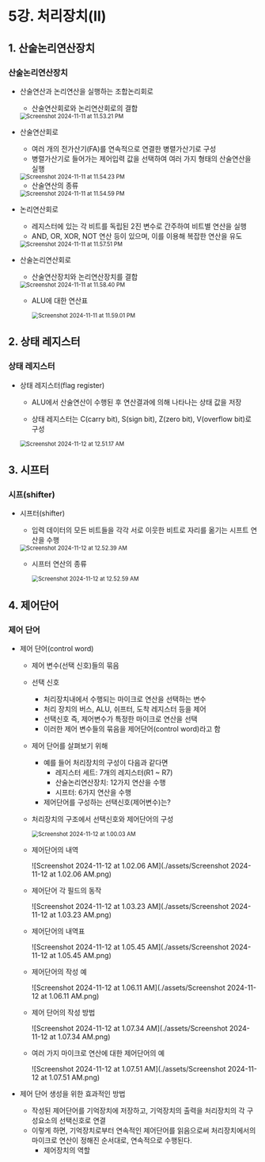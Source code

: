 # 5강. 처리장치(II)

## 1. 산술논리연산장치

### 산술논리연산장치

- 산술연산과 논리연산을 실행하는 조합논리회로

  - 산술연산회로와 논리연산회로의 결합

  <img src="./assets/Screenshot 2024-11-11 at 11.53.21 PM.png" alt="Screenshot 2024-11-11 at 11.53.21 PM" style="zoom:80%;" />

- 산술연산회로

  - 여러 개의 전가산기(FA)를 연속적으로 연결한 병렬가산기로 구성
  - 병렬가산기로 들어가는 제어입력 값을 선택하여 여러 가지 형태의 산술연산을 실행

  <img src="./assets/Screenshot 2024-11-11 at 11.54.23 PM.png" alt="Screenshot 2024-11-11 at 11.54.23 PM" style="zoom:80%;" />

  -  산술연산의 종류

    <img src="./assets/Screenshot 2024-11-11 at 11.54.59 PM.png" alt="Screenshot 2024-11-11 at 11.54.59 PM" style="zoom:80%;" />

- 논리연산회로

  - 레지스터에 있는 각 비트를 독립된 2진 변수로 간주하여 비트별 연산을 실행
  - AND, OR, XOR, NOT 연산 등이 있으며, 이를 이용해 복잡한 연산을 유도

  <img src="./assets/Screenshot 2024-11-11 at 11.57.51 PM.png" alt="Screenshot 2024-11-11 at 11.57.51 PM" style="zoom:80%;" />

- 산술논리연산회로

  - 산술연산장치와 논리연산장치를 결합

  <img src="./assets/Screenshot 2024-11-11 at 11.58.40 PM.png" alt="Screenshot 2024-11-11 at 11.58.40 PM" style="zoom:80%;" />

  - ALU에 대한 연산표

    <img src="./assets/Screenshot 2024-11-11 at 11.59.01 PM.png" alt="Screenshot 2024-11-11 at 11.59.01 PM" style="zoom:80%;" />



## 2. 상태 레지스터

### 상태 레지스터

- 상태 레지스터(flag register)

  -  ALU에서 산술연산이 수행된 후 연산결과에 의해 나타나는 상태 값을 저장

    - 상태 레지스터는 C(carry bit), S(sign bit), Z(zero bit), V(overflow bit)로 구성

    <img src="./assets/Screenshot 2024-11-12 at 12.51.17 AM.png" alt="Screenshot 2024-11-12 at 12.51.17 AM" style="zoom:80%;" />



## 3. 시프터

### 시프(shifter)

- 시프터(shifter)

  - 입력 데이터의 모든 비트들을 각각 서로 이웃한 비트로 자리를 옮기는 시프트 연산을 수행

  <img src="./assets/Screenshot 2024-11-12 at 12.52.39 AM.png" alt="Screenshot 2024-11-12 at 12.52.39 AM" style="zoom:80%;" />

  - 시프터 연산의 종류

    <img src="./assets/Screenshot 2024-11-12 at 12.52.59 AM.png" alt="Screenshot 2024-11-12 at 12.52.59 AM" style="zoom:80%;" />



## 4. 제어단어

### 제어 단어

- 제어 단어(control word)

  - 제어 변수(선택 신호)들의 묶음

  - 선택 신호

    - 처리장치내에서 수행되는 마이크로 연산을 선택하는 변수
    - 처리 장치의 버스, ALU, 쉬프터, 도착 레지스터 등을 제어
    - 선택신호 즉, 제어변수가 특정한 마이크로 연산을 선택
    - 이러한 제어 변수들의 묶음을 제어단어(control word)라고 함

  - 제어 단어를 살펴보기 위해

    - 예를 들어 처리장치의 구성이 다음과 같다면
      - 레지스터 세트: 7개의 레지스터(R1 ~ R7)
      - 산술논리연산장치: 12가지 연산을 수행
      - 시프터: 6가지 연산을 수행
    - 제어단어를 구성하는 선택신호(제어변수)는?

  - 처리장치의 구조에서 선택신호와 제어단어의 구성

    <img src="./assets/Screenshot 2024-11-12 at 1.00.03 AM.png" alt="Screenshot 2024-11-12 at 1.00.03 AM" style="zoom:80%;" />

  - 제어단어의 내역

    ![Screenshot 2024-11-12 at 1.02.06 AM](./assets/Screenshot 2024-11-12 at 1.02.06 AM.png)

  - 제어단어 각 필드의 동작

    ![Screenshot 2024-11-12 at 1.03.23 AM](./assets/Screenshot 2024-11-12 at 1.03.23 AM.png)

  - 제어단어의 내역표

    ![Screenshot 2024-11-12 at 1.05.45 AM](./assets/Screenshot 2024-11-12 at 1.05.45 AM.png)

  - 제어단어의 작성 예

    ![Screenshot 2024-11-12 at 1.06.11 AM](./assets/Screenshot 2024-11-12 at 1.06.11 AM.png)

  - 제어 단어의 작성 방법

    ![Screenshot 2024-11-12 at 1.07.34 AM](./assets/Screenshot 2024-11-12 at 1.07.34 AM.png)

  - 여러 가지 마이크로 연산에 대한 제어단어의 예

    ![Screenshot 2024-11-12 at 1.07.51 AM](./assets/Screenshot 2024-11-12 at 1.07.51 AM.png)

- 제어 단어 생성을 위한 효과적인 방법

  - 작성된 제어단어를 기억장치에 저장하고, 기억장치의 출력을 처리장치의 각 구성요소의 선택신호로 연결
  - 이렇게 하면, 기억장치로부터 연속적인 제어단어를 읽음으로써 처리장치에서의 마이크로 연산이 정해진 순서대로, 연속적으로 수행된다.
    - 제어장치의 역할
